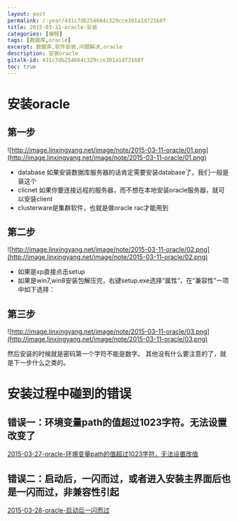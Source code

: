 ```yaml
---
layout: post
permalink: /:year/431c7db254664c329cce301a1d72168f
title: 2015-03-11-oracle-安装
categories: [编程]
tags: [数据库,oracle]
excerpt: 数据库,软件安装,问题解决,oracle
description: 安装oracle
gitalk-id: 431c7db254664c329cce301a1d72168f
toc: true
---
```


# 安装oracle

## 第一步

![http://image.linxingyang.net/image/note/2015-03-11-oracle/01.png](http://image.linxingyang.net/image/note/2015-03-11-oracle/01.png)

* database 如果安装数据库服务器的话肯定需要安装database了，我们一般是装这个
* clicnet 如果你要连接远程的服务器，而不想在本地安装oracle服务器，就可以安装client
* clusterware是集群软件，也就是做oracle rac才能用到

## 第二步

![http://image.linxingyang.net/image/note/2015-03-11-oracle/02.png](http://image.linxingyang.net/image/note/2015-03-11-oracle/02.png)

* 如果是xp直接点击setup
* 如果是win7,win8安装包解压完，右键setup.exe选择“属性”，在“兼容性”一项中如下选择：

## 第三步

![http://image.linxingyang.net/image/note/2015-03-11-oracle/03.png](http://image.linxingyang.net/image/note/2015-03-11-oracle/03.png)

然后安装的时候就是密码第一个字符不能是数字。
其他没有什么要注意的了，就是下一步什么之类的。

# 安装过程中碰到的错误

## 错误一：环境变量path的值超过1023字符。无法设置改变了

[2015-03-27-oracle-环境变量path的值超过1023字符，无法设置改值](/2015/8b072ff2a1da49c2be51643cab4d2a6f)

## 错误二：启动后，一闪而过，或者进入安装主界面后也是一闪而过，非兼容性引起

[2015-03-28-oracle-启动后一闪而过](/2015/a57166ac481f42d49a831f17e2fffd5d)
